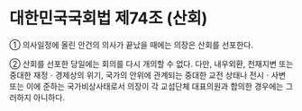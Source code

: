 # 대한민국국회법 제74조 (산회)

① 의사일정에 올린 안건의 의사가 끝났을 때에는 의장은 산회를 선포한다.

② 산회를 선포한 당일에는 회의를 다시 개의할 수 없다. 다만, 내우외환, 천재지변 또는 중대한 재정ㆍ경제상의 위기, 국가의 안위에 관계되는 중대한 교전 상태나 전시ㆍ사변 또는 이에 준하는 국가비상사태로서 의장이 각 교섭단체 대표의원과 합의한 경우에는 그러하지 아니하다.
